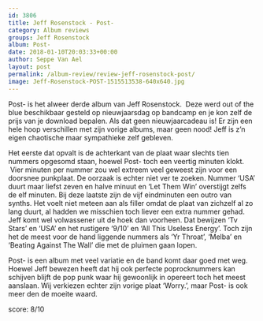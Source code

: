 ```yaml
---
id: 3806
title: Jeff Rosenstock - Post-
category: Album reviews
groups: Jeff Rosenstock
album: Post-
date: 2018-01-10T20:03:33+00:00
author: Seppe Van Ael
layout: post
permalink: /album-review/review-jeff-rosenstock-post/
image: Jeff-Rosenstock-POST-1515513538-640x640.jpg
---
```

Post- is het alweer derde album van Jeff Rosenstock.  Deze werd out of the blue beschikbaar gesteld op nieuwjaarsdag op bandcamp en je kon zelf de prijs van je download bepalen. Als dat geen nieuwjaarcadeau is! Er zijn een hele hoop verschillen met zijn vorige albums, maar geen nood! Jeff is z’n eigen chaotische maar sympathieke zelf gebleven.

Het eerste dat opvalt is de achterkant van de plaat waar slechts tien nummers opgesomd staan, hoewel Post- toch een veertig minuten klokt.  Vier minuten per nummer zou wel extreem veel geweest zijn voor een doorsnee punkplaat. De oorzaak is echter niet ver te zoeken. Nummer ‘USA’ duurt maar liefst zeven en halve minuut en ‘Let Them Win’ overstijgt zelfs de elf minuten. Bij deze laatste zijn de vijf eindminuten een outro van synths. Het voelt niet meteen aan als filler omdat de plaat van zichzelf al zo lang duurt, al hadden we misschien toch liever een extra nummer gehad. Jeff komt wel volwassener uit de hoek dan voorheen. Dat bewijzen ‘Tv Stars’ en ‘USA’ en het rustigere ‘9/10’ en ‘All This Useless Energy’. Toch zijn het de meest voor de hand liggende nummers als ‘Yr Throat’, ‘Melba’ en ‘Beating Against The Wall’ die met de pluimen gaan lopen.

Post- is een album met veel variatie en de band komt daar goed met weg. Hoewel Jeff bewezen heeft dat hij ook perfecte poprocknummers kan schijven blijft de pop punk waar hij gewoonlijk in opereert toch het meest aanslaan. Wij verkiezen echter zijn vorige plaat ‘Worry.’, maar Post- is ook meer den de moeite waard.

score: 8/10
